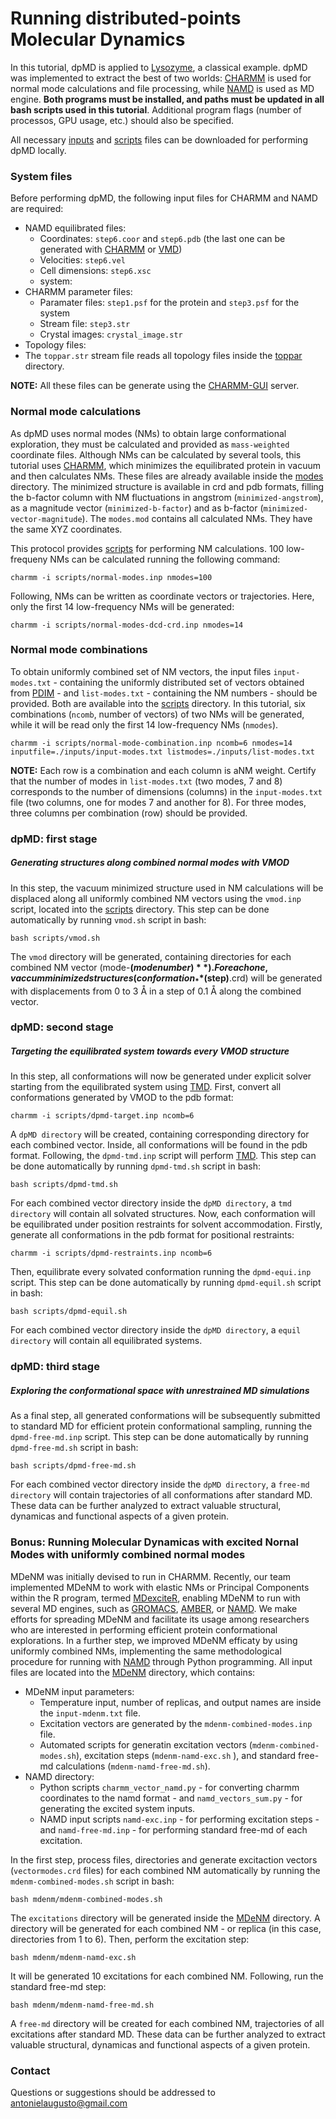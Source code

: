 # Running distributed-points Molecular Dynamics

In this tutorial, dpMD is applied to [Lysozyme](https://www.rcsb.org/structure/3LZT), a classical example.
dpMD was implemented to extract the best of two worlds: [CHARMM](https://www.charmm.org/) is used for normal mode calculations and file processing, while [NAMD](http://www.ks.uiuc.edu/Research/namd/) is used as MD engine. **Both programs must be installed, and paths must be updated in all bash scripts used in this tutorial**. Additional program flags (number of processos, GPU usage, etc.) should also be specified.

All necessary [inputs](https://github.com/antonielgomes/dpMD/tree/main/tutorial/inputs) and [scripts](https://github.com/antonielgomes/dpMD/tree/main/tutorial/scripts) files can be downloaded for performing dpMD locally.

### System files
Before performing dpMD, the following input files for CHARMM and NAMD are required:
- NAMD equilibrated files:
  - Coordinates: `step6.coor` and `step6.pdb` (the last one can be generated with [CHARMM](https://www.charmm.org/) or [VMD](https://www.ks.uiuc.edu/Research/vmd/))
  - Velocities: `step6.vel`
  - Cell dimensions: `step6.xsc`
  - system:
- CHARMM parameter files:
  - Paramater files: `step1.psf` for the protein and `step3.psf` for the system
  - Stream file: `step3.str`
  - Crystal images: `crystal_image.str`
 - Topology files:
  -  The `toppar.str` stream file reads all topology files inside the [toppar](https://github.com/antonielgomes/dpMD/tree/main/tutorial/toppar/) directory.

**NOTE:** All these files can be generate using the [CHARMM-GUI](https://www.charmm-gui.org/) server.

### Normal mode calculations
As dpMD uses normal modes (NMs) to obtain large conformational exploration, they must be calculated and provided as `mass-weighted` coordinate files. Although NMs can be calculated by several tools, this tutorial uses [CHARMM](https://www.charmm.org/), which minimizes the equilibrated protein in vacuum and then calculates NMs. These files are already available inside the [modes](https://github.com/antonielgomes/dpMD/tree/main/tutorial/modes) directory.
The minimized structure is available in crd and pdb formats, filling the b-factor column with NM fluctuations in angstrom (`minimized-angstrom`), as a magnitude vector (`minimized-b-factor`) and as b-factor (`minimized-vector-magnitude`). The `modes.mod` contains all calculated NMs. They have the same XYZ coordinates.

This protocol provides [scripts](https://github.com/antonielgomes/dpMD/tree/main/tutorial/scripts) for performing NM calculations.
100 low-frequeny NMs can be calculated running the following command:
```
charmm -i scripts/normal-modes.inp nmodes=100
```
Following, NMs can be written as coordinate vectors or trajectories. Here, only the first 14 low-frequency NMs will be generated:
```
charmm -i scripts/normal-modes-dcd-crd.inp nmodes=14
```
### Normal mode combinations
To obtain uniformly combined set of NM vectors, the input files `input-modes.txt` - containing the uniformly distributed set of vectors obtained from [PDIM](https://github.com/antonielgomes/dpMD/tree/main/PDIM) - and `list-modes.txt` - containing the NM numbers - should be provided. Both are available into the [scripts](https://github.com/antonielgomes/dpMD/tree/main/tutorial/scripts) directory.
In this tutorial, six combinations (`ncomb`, number of vectors) of two NMs will be generated, while it will be read only the first 14 low-frequency NMs (`nmodes`).
```
charmm -i scripts/normal-mode-combination.inp ncomb=6 nmodes=14 inputfile=./inputs/input-modes.txt listmodes=./inputs/list-modes.txt 
```
**NOTE:** Each row is a combination and each column is aNM weight. Certify that the number of modes in `list-modes.txt` (two modes, 7 and 8) corresponds to the number of dimensions (columns) in the `input-modes.txt` file (two columns, one for modes 7 and another for 8). For three modes, three columns per combination (row) should be provided.

### dpMD: first stage
##### Generating structures along combined normal modes with VMOD
In this step, the vacuum minimized structure used in NM calculations will be displaced along all uniformly combined NM vectors using the `vmod.inp` script, located into the [scripts](https://github.com/antonielgomes/dpMD/tree/main/tutorial/scripts) directory. This step can be done automatically by running `vmod.sh` script in bash:
```
bash scripts/vmod.sh
```
The `vmod` directory will be generated, containing directories for each combined NM vector (mode-**$(mode number)**). For each one, vaccum minimized structures (conformation_**$(step)**.crd) will be generated with displacements from 0 to 3 Å in a step of 0.1 Å along the combined vector.

### dpMD: second stage
##### Targeting the equilibrated system towards every VMOD structure
In this step, all conformations will now be generated under explicit solver starting from the equilibrated system using [TMD](https://doi.org/10.1080/08927029308022170). First, convert all conformations generated by VMOD to the pdb format:
```
charmm -i scripts/dpmd-target.inp ncomb=6
```
A `dpMD directory` will be created, containing corresponding directory for each combined vector. Inside, all conformations will be found in the pdb format. Following, the `dpmd-tmd.inp` script will perform [TMD](https://doi.org/10.1080/08927029308022170). This step can be done automatically by running `dpmd-tmd.sh` script in bash:
```
bash scripts/dpmd-tmd.sh
```
For each combined vector directory inside the `dpMD directory`, a `tmd directory` will contain all solvated structures.
Now, each conformation will be equilibrated under position restraints for solvent accommodation. Firstly, generate all conformations in the pdb format for positional restraints:
```
charmm -i scripts/dpmd-restraints.inp ncomb=6
```
Then, equilibrate every solvated conformation running the `dpmd-equi.inp` script. This step can be done automatically by running `dpmd-equil.sh` script in bash:
```
bash scripts/dpmd-equil.sh
```
For each combined vector directory inside the `dpMD directory`, a `equil directory` will contain all equilibrated systems.

### dpMD: third stage
##### Exploring the conformational space with unrestrained MD simulations
As a final step, all generated conformations will be subsequently submitted to standard MD for efficient protein conformational sampling, running the `dpmd-free-md.inp` script. This step can be done automatically by running `dpmd-free-md.sh` script in bash:
```
bash scripts/dpmd-free-md.sh
```
For each combined vector directory inside the `dpMD directory`, a `free-md directory` will contain trajectories of all conformations after standard MD. These data can be further analyzed to extract valuable structural, dynamicas and functional aspects of a given protein.

### Bonus: Running Molecular Dynamicas with excited Nornal Modes with uniformly combined normal modes

MDeNM was initially devised to run in CHARMM. Recently, our team implemented MDeNM to work with elastic NMs or Principal Components within the R program, termed [MDexciteR](https://doi.org/10.1021/acs.jctc.2c00599), enabling MDeNM to run with several MD engines, such as [GROMACS](https://www.gromacs.org/), [AMBER](https://ambermd.org/), or [NAMD](http://www.ks.uiuc.edu/Research/namd/). We make efforts for spreading MDeNM and facilitate its usage among researchers who are interested in performing efficient protein conformational explorations.
In a further step, we improved MDeNM efficaty by using uniformly combined NMs, implementing the same methodological procedure for running with [NAMD](http://www.ks.uiuc.edu/Research/namd/) through Python programming. All input files are located into the [MDeNM](https://github.com/antonielgomes/dpMD/tree/main/tutorial/mdenm) directory, which contains:
- MDeNM input parameters:
  - Temperature input, number of replicas, and output names are inside the `input-mdenm.txt` file.
  - Excitation vectors are generated by the `mdenm-combined-modes.inp` file.
  - Automated scripts for generatin excitation vectors (`mdenm-combined-modes.sh`), excitation steps (`mdenm-namd-exc.sh` ), and standard free-md calculations (`mdenm-namd-free-md.sh`).
- NAMD directory:
  - Python scripts `charmm_vector_namd.py` - for converting charmm coordinates to the namd format - and `namd_vectors_sum.py` - for generating the excited system inputs.
  - NAMD input scripts `namd-exc.inp` - for performing excitation steps - and `namd-free-md.inp` - for performing standard free-md of each excitation.

In the first step, process files, directories and generate excitaction vectors (`vectormodes.crd` files) for each combined NM automatically by running the `mdenm-combined-modes.sh` script in bash:
```
bash mdenm/mdenm-combined-modes.sh
```
The `excitations` directory will be generated inside the [MDeNM](https://github.com/antonielgomes/dpMD/tree/main/tutorial/mdenm) directory. A directory will be generated for each combined NM - or replica (in this case, directories from 1 to 6).
Then, perform the excitation step:
```
bash mdenm/mdenm-namd-exc.sh
```
It will be generated 10 excitations for each combined NM.
Following, run the standard free-md step:
```
bash mdenm/mdenm-namd-free-md.sh
```
A `free-md` directory will be created for each combined NM, trajectories of all excitations after standard MD. These data can be further analyzed to extract valuable structural, dynamicas and functional aspects of a given protein.

### Contact
Questions or suggestions should be addressed to antonielaugusto@gmail.com
